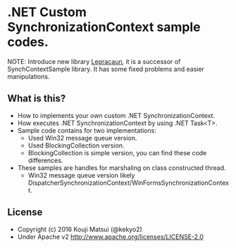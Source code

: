 # .NET Custom SynchronizationContext sample codes.

NOTE: Introduce new library [Lepracaun](https://github.com/kekyo/Lepracaun), it is a successor of SynchContextSample library. It has some fixed problems and easier manipulations.

## What is this?

* How to implements your own custom .NET SynchronizationContext.
* How executes .NET SynchronizationContext by using .NET Task&lt;T&gt;.
* Sample code contains for two implementations:
  * Used Win32 message queue version.
  * Used BlockingCollection version.
  * BlockingCollection is simple version, you can find these code differences.
* These samples are handles for marshaling on class constructed thread.
  * Win32 message queue version likely DispatcherSynchronizationContext/WinFormsSynchronizationContext.

## License

* Copyright (c) 2016 Kouji Matsui (@kekyo2)
* Under Apache v2 http://www.apache.org/licenses/LICENSE-2.0
